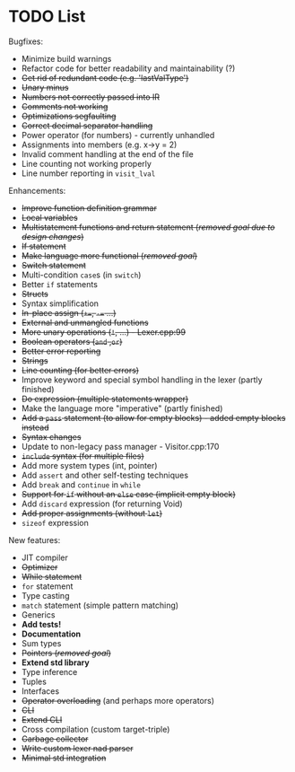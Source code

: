 #  TODO List

Bugfixes:
- Minimize build warnings
- Refactor code for better readability and maintainability (?)
- ~~Get rid of redundant code (e.g. 'lastValType')~~
- ~~Unary minus~~
- ~~Numbers not correctly passed into IR~~
- ~~Comments not working~~
- ~~Optimizations segfaulting~~
- ~~Correct decimal separator handling~~
- Power operator (for numbers) - currently unhandled
- Assignments into members (e.g. x->y = 2)
- Invalid comment handling at the end of the file
- Line counting not working properly
- Line number reporting in `visit_lval`



Enhancements:
- ~~Improve function definition grammar~~
- ~~Local variables~~
- ~~Multistatement functions and return statement (_removed goal due to design changes_)~~
- ~~If statement~~
- ~~Make language more functional (_removed goal_)~~
- ~~Switch statement~~
- Multi-condition `case`s (in `switch`)
- Better `if` statements
- ~~Structs~~
- Syntax simplification
- ~~In-place assign (`+=`, `-=` ...)~~
- ~~External and unmangled functions~~
- ~~More unary operations (`!`, ...) - Lexer.cpp:99~~
- ~~Boolean operators (`and` ,`or`)~~
- ~~Better error reporting~~
- ~~Strings~~
- ~~Line counting (for better errors)~~
- Improve keyword and special symbol handling in the lexer (partly finished)
- ~~Do expression (multiple statements wrapper)~~
- Make the language more "imperative" (partly finished)
- ~~Add a `pass` statement (to allow for empty blocks) - added empty blocks instead~~
- ~~Syntax changes~~
- Update to non-legacy pass manager - Visitor.cpp:170
- ~~`include` syntax (for multiple files)~~
- Add more system types (int, pointer)
- Add `assert` and other self-testing techniques
- Add `break` and `continue` in `while`
- ~~Support for `if` without an `else` case (implicit empty block)~~
- Add `discard` expression (for returning Void)
- ~~Add proper assignments (without `let`)~~
- `sizeof` expression



New features:
- JIT compiler
- ~~Optimizer~~
- ~~While statement~~
- `for` statement
- Type casting
- `match` statement (simple pattern matching)
- Generics
- **Add tests!**
- __Documentation__
- Sum types
- ~~Pointers (_removed goal_)~~
- __Extend std library__
- Type inference
- Tuples
- Interfaces
- ~~Operator overloading~~ (and perhaps more operators)
- ~~CLI~~
- ~~Extend CLI~~
- Cross compilation (custom target-triple)
- ~~Garbage collector~~
- ~~Write custom lexer nad parser~~
- ~~Minimal std integration~~
